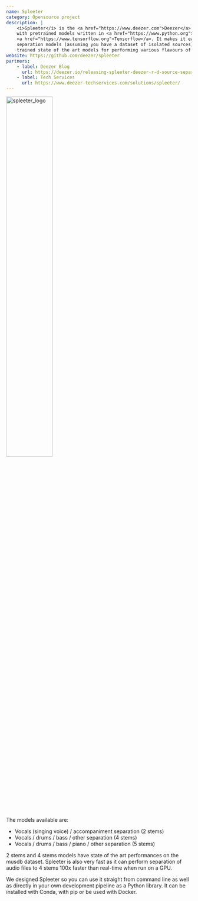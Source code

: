 ```yaml
---
name: Spleeter
category: Opensource project
description: |
    <i>Spleeter</i> is the <a href="https://www.deezer.com">Deezer</a> source separation library
    with pretrained models written in <a href="https://www.python.org">Python</a> and using
    <a href="https://www.tensorflow.org">Tensorflow</a>. It makes it easy to train music source
    separation models (assuming you have a dataset of isolated sources), and provides already
    trained state of the art models for performing various flavours of separation. Solution for professional using spleeter models are presented on the <a href="https://www.deezer-techservices.com/solutions/spleeter/">Deezer Tech Services website</a>
website: https://github.com/deezer/spleeter
partners:
    - label: Deezer Blog
      url: https://deezer.io/releasing-spleeter-deezer-r-d-source-separation-engine-2b88985e797e
    - label: Tech Services
      url: https://www.deezer-techservices.com/solutions/spleeter/
---
```

<div class="publication-illustration">
    <img
        style="width: 50%;"
        src="https://raw.githubusercontent.com/deezer/spleeter/master/images/spleeter_logo.png"
        alt="spleeter_logo"/>
</div>
The models available are:
<ul>
    <li>Vocals (singing voice) / accompaniment separation (2 stems)</li>
    <li>Vocals / drums / bass / other separation (4 stems)</li>
    <li>Vocals / drums / bass / piano / other separation (5 stems)</li>
</ul>
<p>
    2 stems and 4 stems models have state of the art performances on the musdb dataset. Spleeter is
    also very fast as it can perform separation of audio files to 4 stems 100x faster than real-time
    when run on a GPU.
</p>
<p>
    We designed Spleeter so you can use it straight from command line as well as directly in your own
    development pipeline as a Python library. It can be installed with Conda, with pip or be used with
    Docker.
</p>
